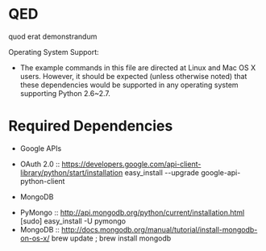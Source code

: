 QED
===
quod erat demonstrandum

Operating System Support:
  - The example commands in this file are directed at Linux and Mac OS X users.  However, it should be expected (unless otherwise noted) that these dependencies would be supported in any operating system supporting Python 2.6~2.7.

Required Dependencies
=====================
* Google APIs
 - OAuth 2.0 :: https://developers.google.com/api-client-library/python/start/installation
    easy_install --upgrade google-api-python-client
    
* MongoDB
 - PyMongo :: http://api.mongodb.org/python/current/installation.html
    [sudo] easy_install -U pymongo
 - MongoDB :: http://docs.mongodb.org/manual/tutorial/install-mongodb-on-os-x/
    brew update ; brew install mongodb    
